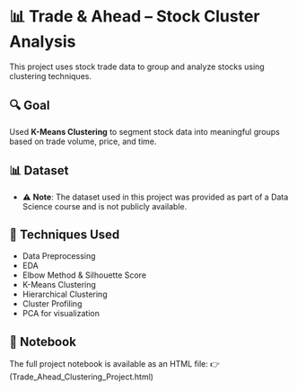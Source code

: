 # 📊 Trade & Ahead – Stock Cluster Analysis

This project uses stock trade data to group and analyze stocks using clustering techniques.

## 🔍 Goal
Used **K-Means Clustering** to segment stock data into meaningful groups based on trade volume, price, and time.

## 📊 Dataset
- ⚠️ **Note**: The dataset used in this project was provided as part of a Data Science course and is not publicly available.

## 🧠 Techniques Used
- Data Preprocessing
- EDA
- Elbow Method & Silhouette Score
- K-Means Clustering
- Hierarchical Clustering
- Cluster Profiling
- PCA for visualization

## 🔗 Notebook
The full project notebook is available as an HTML file:
👉 (Trade_Ahead_Clustering_Project.html)

